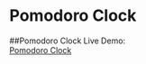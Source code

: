 # Pomodoro Clock
##Pomodoro Clock
Live Demo:  
[Pomodoro Clock](https://robeerob.github.io/pomodoro/)
